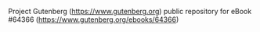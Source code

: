Project Gutenberg (https://www.gutenberg.org) public repository for
eBook #64366 (https://www.gutenberg.org/ebooks/64366)
